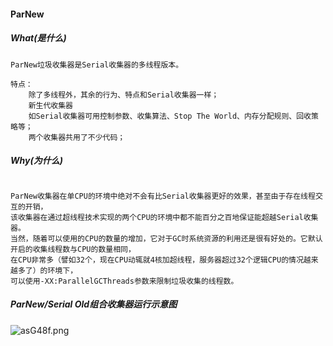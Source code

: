 #### ParNew

##### What(是什么)

```text
ParNew垃圾收集器是Serial收集器的多线程版本。

特点：
    除了多线程外，其余的行为、特点和Serial收集器一样；
    新生代收集器
    如Serial收集器可用控制参数、收集算法、Stop The World、内存分配规则、回收策略等；
    两个收集器共用了不少代码；

```


##### Why(为什么)
```text

ParNew收集器在单CPU的环境中绝对不会有比Serial收集器更好的效果，甚至由于存在线程交互的开销，
该收集器在通过超线程技术实现的两个CPU的环境中都不能百分之百地保证能超越Serial收集器。
当然，随着可以使用的CPU的数量的增加，它对于GC时系统资源的利用还是很有好处的。它默认开启的收集线程数与CPU的数量相同，
在CPU非常多（譬如32个，现在CPU动辄就4核加超线程，服务器超过32个逻辑CPU的情况越来越多了）的环境下，
可以使用-XX:ParallelGCThreads参数来限制垃圾收集的线程数。

```


##### ParNew/Serial Old组合收集器运行示意图

![asG48f.png](https://s1.ax1x.com/2020/08/05/asG48f.png)